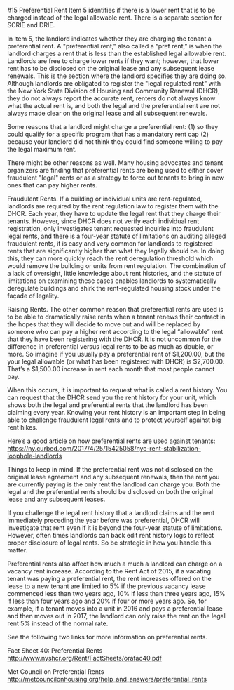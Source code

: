 #15 Preferential Rent
Item 5 identifies if there is a lower rent that is to be charged instead of the legal allowable rent. There is a separate section for SCRIE and DRIE. 

In item 5, the landlord indicates whether they are charging the tenant a preferential rent. A "preferential rent," also called a “pref rent,” is when the landlord charges a rent that is less than the established legal allowable rent. Landlords are free to charge lower rents if they want; however, that lower rent has to be disclosed on the original lease and any subsequent lease renewals. This is the section where the landlord specifies they are doing so. Although landlords are obligated to register the "legal regulated rent" with the New York State Division of Housing and Community Renewal (DHCR), they do not always report the accurate rent, renters do not always know what the actual rent is, and both the legal and the preferential rent are not always made clear on the original lease and all subsequent renewals. 

Some reasons that a landlord might charge a preferential rent: 
(1)	so they could qualify for a specific program that has a mandatory rent cap
(2)	because your landlord did not think they could find someone willing to pay the legal maximum rent. 

There might be other reasons as well. Many housing advocates and tenant organizers are finding that preferential rents are being used to either cover fraudulent "legal" rents or as a strategy to force out tenants to bring in new ones that can pay higher rents. 

Fraudulent Rents. If a building or individual units are rent-regulated, landlords are required by the rent regulation law to register them with the DHCR. Each year, they have to update the legal rent that they charge their tenants. However, since DHCR does not verify each individual rent registration, only investigates tenant requested inquiries into fraudulent legal rents, and there is a four-year statute of limitations on auditing alleged fraudulent rents, it is easy and very common for landlords to registered rents that are significantly higher than what they legally should be. In doing this, they can more quickly reach the rent deregulation threshold which would remove the building or units from rent regulation. The combination of a lack of oversight, little knowledge about rent histories, and the statute of limitations on examining these cases enables landlords to systematically deregulate buildings and shirk the rent-regulated housing stock under the façade of legality. 

Raising Rents. The other common reason that preferential rents are used is to be able to dramatically raise rents when a tenant renews their contract in the hopes that they will decide to move out and will be replaced by someone who can pay a higher rent according to the legal “allowable” rent that they have been registering with the DHCR. It is not uncommon for the difference in preferential versus legal rents to be as much as double, or more. So imagine if you usually pay a preferential rent of $1,200.00, but the your legal allowable (or what has been registered with DHCR) is $2,700.00. That’s a $1,500.00  increase in rent each month that most people cannot pay. 

When this occurs, it is important to request what is called a rent history. You can request that the DHCR send you the rent history for your unit, which shows both the legal and preferential rents that the landlord has been claiming every year. Knowing your rent history is an important step in being able to challenge fraudulent legal rents and to protect yourself against big rent hikes. 

Here’s a good article on how preferential rents are used against tenants: 
https://ny.curbed.com/2017/4/25/15425058/nyc-rent-stabilization-loophole-landlords

Things to keep in mind. 
If the preferential rent was not disclosed on the original lease agreement and any subsequent renewals, then the rent you are currently paying is the only rent the landlord can charge you. Both the legal and the preferential rents should be disclosed on both the original lease and any subsequent leases. 

If you challenge the legal rent history that a landlord claims and the rent immediately preceding the year before was preferential, DHCR will investigate that rent even if it is beyond the four-year statute of limitations. However, often times landlords can back edit rent history logs to reflect proper disclosure of legal rents. So be strategic in how you handle this matter. 

Preferential rents also affect how much a much a landlord can charge on a vacancy rent increase. According to the Rent Act of 2015, if a vacating tenant was paying a preferential rent, the rent increases offered on the lease to a new tenant are limited to 5% if the previous vacancy lease commenced less than two years ago, 10% if less than three years ago, 15% if less than four years ago and 20% if four or more years ago. So, for example, if a tenant moves into a unit in 2016 and pays a preferential lease and then moves out in 2017, the landlord can only raise the rent on the legal rent 5% instead of the normal rate. 

See the following two links for more information on preferential rents.

Fact Sheet 40: Preferential Rents
http://www.nyshcr.org/Rent/FactSheets/orafac40.pdf

Met Council on Preferential Rents
http://metcouncilonhousing.org/help_and_answers/preferential_rents